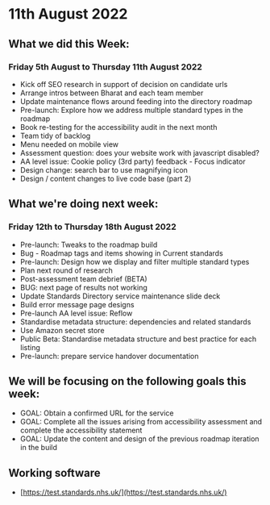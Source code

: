 # 11th August 2022 

## What we did this Week:
### Friday 5th August to Thursday 11th August 2022
* Kick off SEO research in support of decision on candidate urls
* Arrange intros between Bharat and each team member
* Update maintenance flows around feeding into the directory roadmap
* Pre-launch: Explore how we address multiple standard types in the roadmap
* Book re-testing for the accessibility audit in the next month
* Team tidy of backlog
* Menu needed on mobile view
* Assessment question: does your website work with javascript disabled?
* AA level issue: Cookie policy (3rd party) feedback - Focus indicator
* Design change: search bar to use magnifying icon
* Design / content changes to live code base (part 2)

## What we're doing next week:
### Friday 12th to Thursday 18th August 2022

* Pre-launch: Tweaks to the roadmap build
* Bug - Roadmap tags and items showing in Current standards
* Pre-launch: Design how we display and filter multiple standard types
* Plan next round of research
* Post-assessment team debrief (BETA)
* BUG: next page of results not working
* Update Standards Directory service maintenance slide deck
* Build error message page designs
* Pre-launch AA level issue: Reflow
* Standardise metadata structure: dependencies and related standards
* Use Amazon secret store
* Public Beta: Standardise metadata structure and best practice for each listing
* Pre-launch: prepare service handover documentation

## We will be focusing on the following goals this week:
* GOAL: Obtain a confirmed URL for the service
* GOAL: Complete all the issues arising from accessibility assessment and complete the accessibility statement
* GOAL: Update the content and design of the previous roadmap iteration in the build

## Working software
* [https://test.standards.nhs.uk/](https://test.standards.nhs.uk/) 
